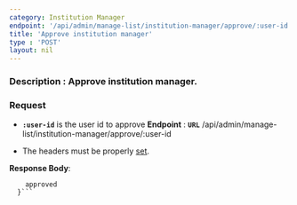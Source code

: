 ```yaml
---
category: Institution Manager
endpoint: '/api/admin/manage-list/institution-manager/approve/:user-id'
title: 'Approve institution manager'
type : 'POST'
layout: nil
---
```

### **Description** : Approve institution manager.
### Request

* **`:user-id`** is the user id to approve
**Endpoint** : **`URL`** /api/admin/manage-list/institution-manager/approve/:user-id

* The headers must be properly [set](#/Info-setting-headers-token).

**Response Body**: 

```{
    approved
  }```

